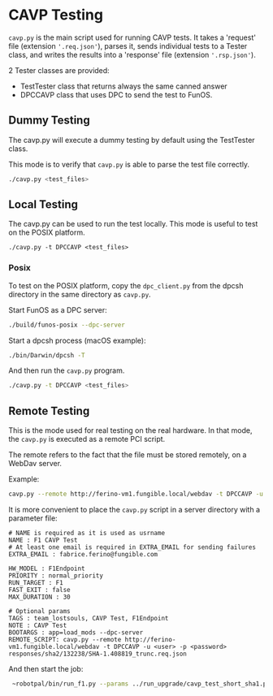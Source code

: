 # CAVP Testing

`cavp.py` is the main script used for running CAVP tests. It takes a 'request' file (extension `'.req.json'`), parses it, sends individual tests to a Tester class, and writes the results into a 'response' file (extension `'.rsp.json'`).

2 Tester classes are provided: 

* TestTester class that returns always the same canned answer
* DPCCAVP class that uses DPC to send the test to FunOS.


## Dummy Testing

The cavp.py will execute a dummy testing by default using the TestTester class. 

This mode is to verify that `cavp.py` is able to parse the test file correctly.

```sh
./cavp.py <test_files>
```
## Local Testing

The cavp.py can be used to run the test locally. This mode is useful to test on the POSIX platform.

`./cavp.py -t DPCCAVP <test_files>
`

### Posix

To test on the POSIX platform, copy the `dpc_client.py` from the dpcsh directory in the same directory as `cavp.py`.

Start FunOS as a DPC server:

```sh
./build/funos-posix --dpc-server
```

Start a dpcsh process (macOS example):

```sh
./bin/Darwin/dpcsh -T
```

And then run the `cavp.py` program.

```sh
./cavp.py -t DPCCAVP <test_files>
```

## Remote Testing

This is the mode used for real testing on the real hardware. In that mode, the `cavp.py` is executed as a remote PCI script.

The remote refers to the fact that the file must be stored remotely, on a WebDav server.

Example:

```sh
cavp.py --remote http://ferino-vm1.fungible.local/webdav -t DPCCAVP -u <webdav_user> -p <webdav_password> responses/sha2/132238/SHA-1.408819.req.json
```

It is more convenient to place the `cavp.py` script in a server directory with a parameter file:


```
# NAME is required as it is used as usrname
NAME : F1 CAVP Test
# At least one email is required in EXTRA_EMAIL for sending failures
EXTRA_EMAIL : fabrice.ferino@fungible.com

HW_MODEL : F1Endpoint
PRIORITY : normal_priority
RUN_TARGET : F1
FAST_EXIT : false
MAX_DURATION : 30

# Optional params
TAGS : team_lostsouls, CAVP Test, F1Endpoint
NOTE : CAVP Test
BOOTARGS : app=load_mods --dpc-server
REMOTE_SCRIPT: cavp.py --remote http://ferino-vm1.fungible.local/webdav -t DPCCAVP -u <user> -p <password> responses/sha2/132238/SHA-1.408819_trunc.req.json
```

And then start the job:

```sh
 ~robotpal/bin/run_f1.py --params ../run_upgrade/cavp_test_short_sha1.params funos-f1.signed
```